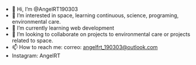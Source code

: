 - 👋 Hi, I’m @AngelRT190303
- 👀 I’m interested in space, learning continuous, science, programing, environmental care.
- 🌱 I’m currently learning web development
- 💞️ I’m looking to collaborate on projects to environmental care or projects related to space.
- 📫 How to reach me: 
correo: angelfrt_190303@outlook.com
- Instagram: AngelRT
<!---
AngelRT190303/AngelRT190303 is a ✨ special ✨ repository because its `README.md` (this file) appears on your GitHub profile.
You can click the Preview link to take a look at your changes.
--->
